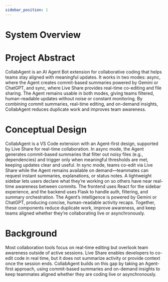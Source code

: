 ```yaml
---
sidebar_position: 1
---
```


# System Overview

# Project Abstract
CollabAgent is an AI Agent Bot extension for collaborative coding that helps teams stay aligned with meaningful updates. It works in two modes: async, where the Agent creates commit-based summaries powered by Gemini or ChatGPT, and sync, where Live Share provides real-time co-editing and file sharing. The Agent remains usable in both modes, giving teams filtered, human-readable updates without noise or constant monitoring. By combining commit summaries, real-time editing, and on-demand insights, CollabAgent reduces duplicate work and improves team awareness.


# Conceptual Design
CollabAgent is a VS Code extension with an Agent-first design, supported by Live Share for real-time collaboration. In async mode, the Agent generates commit-based summaries that filter out noisy files (e.g., dependencies) and trigger only when meaningful thresholds are met, keeping updates clear and useful. In sync mode, teams co-edit via Live Share while the Agent remains available on demand—teammates can request instant summaries, explanations, or status notes. A lightweight sidebar lets users declare what they’re working on so others have near real-time awareness between commits. The frontend uses React for the sidebar experience, and the backend uses Flask to handle auth, filtering, and summary orchestration. The Agent’s intelligence is powered by Gemini or ChatGPT, producing concise, human-readable activity recaps. Together, these components reduce duplicate work, improve awareness, and keep teams aligned whether they’re collaborating live or asynchronously.

# Background
Most collaboration tools focus on real-time editing but overlook team awareness outside of active sessions. Live Share enables developers to co-edit code in real time, but it does not summarize activity or provide context once the session ends. CollabAgent builds on this gap by taking an Agent-first approach, using commit-based summaries and on-demand insights to keep teammates aligned whether they are coding live or asynchronously.
